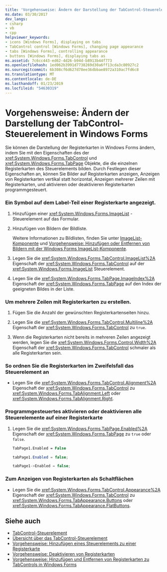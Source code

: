 ```yaml
---
title: 'Vorgehensweise: Ändern der Darstellung der TabControl-Steuerelement in Windows Forms'
ms.date: 03/30/2017
dev_langs:
- csharp
- vb
- cpp
helpviewer_keywords:
- icons [Windows Forms], displaying on tabs
- TabControl control [Windows Forms], changing page appearance
- tabs [Windows Forms], controlling appearance
- buttons [Windows Forms], displaying tabs as
ms.assetid: 7c6cc443-ed62-4d26-b94d-b8913b44f773
ms.openlocfilehash: 1ed062b3991d7738269d30a6ff13cda3c80927c2
ms.sourcegitcommit: 6b308cf6d627d78ee36dbbae8972a310ac7fd6c8
ms.translationtype: MT
ms.contentlocale: de-DE
ms.lasthandoff: 01/23/2019
ms.locfileid: "54630319"
---
```

# <a name="how-to-change-the-appearance-of-the-windows-forms-tabcontrol"></a>Vorgehensweise: Ändern der Darstellung der TabControl-Steuerelement in Windows Forms
Sie können die Darstellung der Registerkarten in Windows Forms ändern, indem Sie mit den Eigenschaften des der <xref:System.Windows.Forms.TabControl> und <xref:System.Windows.Forms.TabPage> Objekte, die die einzelnen Registerkarten des Steuerelements bilden. Durch Festlegen dieser Eigenschaften an, können Sie Bilder auf Registerkarten anzeigen, Anzeigen von Registerkarten vertikal statt horizontal, Anzeigen mehrerer Zeilen mit Registerkarten, und aktivieren oder deaktivieren Registerkarten programmgesteuert.  
  
### <a name="to-display-an-icon-on-the-label-part-of-a-tab"></a>Ein Symbol auf dem Label-Teil einer Registerkarte angezeigt.  
  
1.  Hinzufügen einer <xref:System.Windows.Forms.ImageList> -Steuerelement auf das Formular.  
  
2.  Hinzufügen von Bildern der Bildliste.  
  
     Weitere Informationen zu Bildlisten, finden Sie unter [ImageList-Komponente](../../../../docs/framework/winforms/controls/imagelist-component-windows-forms.md) und [Vorgehensweise: Hinzufügen oder Entfernen von Bildern mit der Windows Forms ImageList-Komponente](../../../../docs/framework/winforms/controls/how-to-add-or-remove-images-with-the-windows-forms-imagelist-component.md).  
  
3.  Legen Sie die <xref:System.Windows.Forms.TabControl.ImageList%2A> Eigenschaft der <xref:System.Windows.Forms.TabControl> auf der <xref:System.Windows.Forms.ImageList> Steuerelement.  
  
4.  Legen Sie die <xref:System.Windows.Forms.TabPage.ImageIndex%2A> Eigenschaft der <xref:System.Windows.Forms.TabPage> auf den Index der geeigneten Bildes in der Liste.  
  
### <a name="to-create-multiple-rows-of-tabs"></a>Um mehrere Zeilen mit Registerkarten zu erstellen.  
  
1.  Fügen Sie die Anzahl der gewünschten Registerkartenseiten hinzu.  
  
2.  Legen Sie die <xref:System.Windows.Forms.TabControl.Multiline%2A> Eigenschaft der <xref:System.Windows.Forms.TabControl> zu `true`.  
  
3.  Wenn die Registerkarten nicht bereits in mehreren Zeilen angezeigt werden, legen Sie die <xref:System.Windows.Forms.Control.Width%2A> Eigenschaft der <xref:System.Windows.Forms.TabControl> schmaler als alle Registerkarten sein.  
  
### <a name="to-arrange-tabs-on-the-side-of-the-control"></a>So ordnen Sie die Registerkarten im Zweifelsfall das Steuerelement an  
  
-   Legen Sie die <xref:System.Windows.Forms.TabControl.Alignment%2A> Eigenschaft der <xref:System.Windows.Forms.TabControl> zu <xref:System.Windows.Forms.TabAlignment.Left> oder <xref:System.Windows.Forms.TabAlignment.Right>.  
  
### <a name="to-programmatically-enable-or-disable-all-controls-on-a-tab"></a>Programmgesteuertes aktivieren oder deaktivieren alle Steuerelemente auf einer Registerkarte  
  
1.  Legen Sie die <xref:System.Windows.Forms.TabPage.Enabled%2A> Eigenschaft der <xref:System.Windows.Forms.TabPage> zu `true` oder `false`.  
  
    ```vb  
    TabPage1.Enabled = False  
    ```  
  
    ```csharp  
    tabPage1.Enabled = false;  
    ```  
  
    ```cpp  
    tabPage1->Enabled = false;  
    ```  
  
### <a name="to-display-tabs-as-buttons"></a>Zum Anzeigen von Registerkarten als Schaltflächen  
  
-   Legen Sie die <xref:System.Windows.Forms.TabControl.Appearance%2A> Eigenschaft der <xref:System.Windows.Forms.TabControl> zu <xref:System.Windows.Forms.TabAppearance.Buttons> oder <xref:System.Windows.Forms.TabAppearance.FlatButtons>.  
  
## <a name="see-also"></a>Siehe auch
- [TabControl-Steuerelement](../../../../docs/framework/winforms/controls/tabcontrol-control-windows-forms.md)
- [Übersicht über das TabControl-Steuerelement](../../../../docs/framework/winforms/controls/tabcontrol-control-overview-windows-forms.md)
- [Vorgehensweise: Hinzufügen eines Steuerelements zu einer Registerkarte](../../../../docs/framework/winforms/controls/how-to-add-a-control-to-a-tab-page.md)
- [Vorgehensweise: Deaktivieren von Registerkarten](../../../../docs/framework/winforms/controls/how-to-disable-tab-pages.md)
- [Vorgehensweise: Hinzufügen und Entfernen von Registerkarten zu TabControls in Windows Forms](../../../../docs/framework/winforms/controls/how-to-add-and-remove-tabs-with-the-windows-forms-tabcontrol.md)
